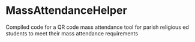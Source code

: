 # MassAttendanceHelper
Compiled code for a QR code mass attendance tool for parish religious ed students to meet their mass attendance requirements
